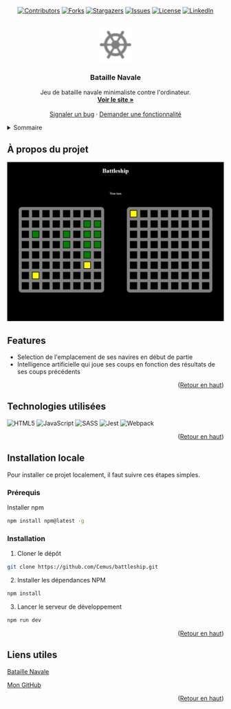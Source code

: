 <a id="readme-top"></a>

<div align="center">

[![Contributors][contributors-shield]](https://github.com/Cemus/battleship/graphs/contributors)
[![Forks][forks-shield]](https://github.com/Cemus/battleship/network/members)
[![Stargazers][stars-shield]](https://github.com/Cemus/battleship/stargazers)
[![Issues][issues-shield]](https://github.com/Cemus/battleship/issues)
[![License][license-shield]](https://github.com/Cemus/battleship/blob/main/LICENSE)
[![LinkedIn][linkedin-shield]](https://www.linkedin.com/in/kevin-lionnet/)

</div>

<br />
<div align="center">
<a href='https://github.com/Cemus/battleship'>
<img src="src/assets/favicon.svg" alt="Logo" width="80" height="80">
</a>

<h3 align='center'>Bataille Navale</h3>

<p align="center">
Jeu de bataille navale minimaliste contre l'ordinateur.
<br />
<a href='https://cemus.github.io/battleship/'><strong>Voir le site »</strong></a>
<br />
<br />
<a href=https://github.com/Cemus/battleship/issues/new?labels=bug&template=bug-report---.md>Signaler un bug</a>
&middot;
<a href=https://github.com/Cemus/battleship/issues/new?labels=enhancement&template=feature-request---.md>Demander une fonctionnalité</a>
</p>
</div>

<details>
<summary>Sommaire</summary>
<ol>
<li>
<a href='#à-propos-du-projet'>À propos du projet</a>
<ul>
<li><a href=#technologies-utilisées>Technologies utilisées</a></li>
</ul>
</li>
<li>
<a href='#installation-locale'>Installation locale</a>
<ul>
<li><a href='#prérequis'>Prérequis</a></li>
<li><a href=#installation>Installation</a></li>
</ul>
</li>
<li><a href=#liens-utiles>Liens utiles</a></li>
</ol>
</details>

## À propos du projet

[![Bataille Navale Screenshot](screenshot.png)](https://github.com/Cemus/battleship)

## Features
- Selection de l'emplacement de ses navires en début de partie
- Intelligence artificielle qui joue ses coups en fonction des résultats de ses coups précédents

<p align='right'>(<a href='#readme-top'>Retour en haut</a>)</p>

## Technologies utilisées
![HTML5](https://img.shields.io/badge/html5-%23E34F26.svg?style=for-the-badge&logo=html5&logoColor=white)
![JavaScript](https://img.shields.io/badge/javascript-%23323330.svg?style=for-the-badge&logo=javascript&logoColor=%23F7DF1E)
![SASS](https://img.shields.io/badge/SASS-hotpink.svg?style=for-the-badge&logo=SASS&logoColor=white)
![Jest](https://img.shields.io/badge/-jest-%23C21325?style=for-the-badge&logo=jest&logoColor=white)
![Webpack](https://img.shields.io/badge/webpack-%238DD6F9.svg?style=for-the-badge&logo=webpack&logoColor=black)

<p align='right'>(<a href='#readme-top'>Retour en haut</a>)</p>

## Installation locale
Pour installer ce projet localement, il faut suivre ces étapes simples.

### Prérequis
Installer npm
```sh
npm install npm@latest -g
```

### Installation
1. Cloner le dépôt
```sh
git clone https://github.com/Cemus/battleship.git
```
2. Installer les dépendances NPM
```sh
npm install
```
3. Lancer le serveur de développement
```js
npm run dev
```


<p align='right'>(<a href='#readme-top'>Retour en haut</a>)</p>

## Liens utiles
[Bataille Navale](https://cemus.github.io/battleship/)

[Mon GitHub](https://github.com/Cemus)

<p align='right'>(<a href='#readme-top'>Retour en haut</a>)</p>

[contributors-shield]: https://img.shields.io/github/contributors/Cemus/battleship.svg?style=for-the-badge
[contributors-url]: https://github.com/Cemus/battleship/graphs/contributors
[forks-shield]: https://img.shields.io/github/forks/Cemus/battleship.svg?style=for-the-badge
[forks-url]: https://github.com/Cemus/battleship/network/members
[stars-shield]: https://img.shields.io/github/stars/Cemus/battleship.svg?style=for-the-badge
[stars-url]: https://github.com/Cemus/battleship/stargazers
[issues-shield]: https://img.shields.io/github/issues/Cemus/battleship.svg?style=for-the-badge
[issues-url]: https://github.com/Cemus/battleship/issues
[license-shield]: https://img.shields.io/github/license/Cemus/battleship?style=for-the-badge
[license-url]: https://github.com/Cemus/battleship/blob/main/LICENSE
[linkedin-shield]: https://img.shields.io/badge/-LinkedIn-black.svg?style=for-the-badge&logo=linkedin&colorB=555
